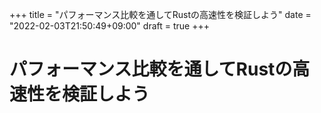 +++
title = "パフォーマンス比較を通してRustの高速性を検証しよう"
date = "2022-02-03T21:50:49+09:00"
draft = true
+++

# パフォーマンス比較を通してRustの高速性を検証しよう

